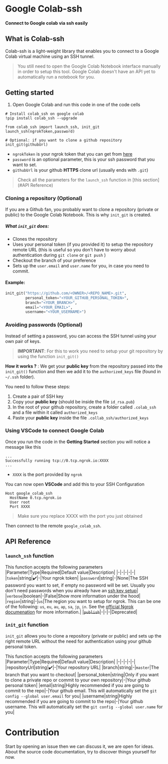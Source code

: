 # Google Colab-ssh
#### Connect to Google colab via ssh easily

## What is Colab-ssh
Colab-ssh is a light-weight library that enables you to connect to a Google Colab virtual machine using an SSH tunnel.

> You still need to open the Google Colab Notebook interface manually in order to setup this tool. Google Colab doesn't have an API yet to automatically run a notebook for you.

## Getting started

1. Open Google Colab and run this code in one of the code cells
```jupyter
# Install colab_ssh on google colab
!pip install colab_ssh --upgrade

from colab_ssh import launch_ssh, init_git
launch_ssh(ngrokToken,password)

# Optional: if you want to clone a github repository
init_git(githubUrl)
```
- `ngrokToken` is your ngrok token that you can get from [here](https://dashboard.ngrok.com/auth)
- `password` is an optional parameter, this is your ssh password that you want to set.
- `githubUrl` is your github **HTTPS** clone url (usually ends with `.git`)
> Check all the parameters for the `launch_ssh` function in [this section](#API Reference)

### Cloning a repository (Optional)
If you are a Github fan, you probably want to clone a repository (private or public) to the Google Colab Notebook.
This is why `init_git` is created.

##### What `init_git` does:
- Clones the repository
- Uses your personal token (if you provided it) to setup the repository remote URL (this is useful so you don't have to worry about authentication during `git clone` or `git push` )
- Checkout the branch of your preference
- Sets up the `user.email` and `user.name` for you, in case you need to commit.

#### Example:
```python
init_git("https://github.com/<OWNER>/<REPO_NAME>.git",
         personal_token="<YOUR_GITHUB_PERSONAL_TOKEN>", 
         branch="<YOUR_BRANCH>",
         email="<YOUR_EMAIL>",
         username="<YOUR_USERNAME>")
```


### Avoiding passwords (Optional)
Instead of setting a password, you can access the SSH tunnel using your own pair of keys.

> **IMPORTANT**: For this to work you need to setup your git repository by using the function `init_git()`

**How it works ?** : We get your **public key** from the repository passed into the `init_git()` function and then we add it to the  `authorized_keys` file (found in `~/.ssh` folder).

You need to follow these steps:
1. Create a pair of SSH key
2. Copy your **public key** (should be inside the file `id_rsa.pub`)
3. In the root of your github repository, create a folder called `.colab_ssh` and a file within it called `authorized_keys`
4. Paste your **public key** inside the file `.collab_ssh/authorized_keys`


### Using VSCode to connect Google Colab
Once you run the code in the **Getting Started** section you will notice a message like this
```
...
Successfully running tcp://0.tcp.ngrok.io:XXXX
...
```
- `XXXX` is the port provided by `ngrok`

You can now open **VSCode** and add this to your SSH Configuration
```
Host google_colab_ssh
  HostName 0.tcp.ngrok.io
  User root
  Port XXXX
```
> Make sure you replace XXXX with the port you just obtained

Then connect to the remote `google_colab_ssh`.

## API Reference

### `launch_ssh` function
This function accepts the following parameters
|Parameter|Type|Required|Default value|Description|
|-|-|-|-|-|
|`token`|string|:heavy_check_mark:|-|Your ngrok token|
|`password`|string|-|None|The SSH password you want to set, if empty no password will be set. Usually you don't need passwords when you already have an [ssh key setup](#avoiding-passwords)|
|`verbose`|boolean|-|False|Show more information under the hood|
|`region`|string|-|`us`|The region you want to setup for ngrok. This can be one of the following: `us`, `eu`, `au`, `ap`, `sa`, `jp`, `in`. See the [official Ngrok documenation](https://ngrok.com/docs#config-options) for more information.|
|~~`publish`~~|-|-|-|Deprecated|

### `init_git` function
`init_git` allows you to clone a repository (private or public) and sets up the right remote URL without the need for authentication using your github personal token.

This function accepts the following parameters
|Parameter|Type|Required|Default value|Description|
|-|-|-|-|-|
|repositoryUrl|string|:heavy_check_mark:|-|Your repository URL|
|branch|string|-|`master`|The branch that you want to checkout|
|personal_token|string|Only if you want to clone a private repo or commit to your own repository|-|Your github personal token|
|email|string|Highly recommended if you are going to commit to the repo|-|Your github email. This will automatically set the `git config --global user.email` for you|
|username|string|Highly recommended if you are going to commit to the repo|-|Your github username. This will automatically set the `git config --global user.name` for you|

# Contribution
Start by opening an issue then we can discuss it, we are open for ideas. About the source code documentation, try to discover things yourself for now.
